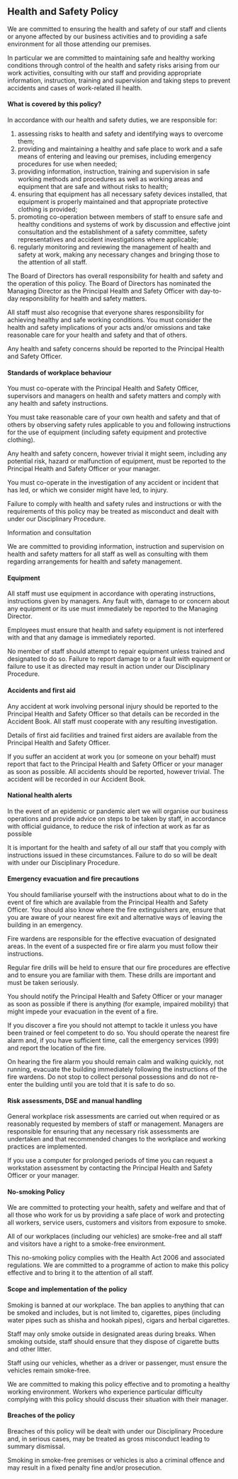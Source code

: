 ## Health and Safety Policy

We are committed to ensuring the health and safety of our staff and clients or anyone affected by our business activities and to providing a safe environment for all those attending our premises.

In particular we are committed to maintaining safe and healthy working conditions through control of the health and safety risks arising from our work activities, consulting with our staff and providing appropriate information, instruction, training and supervision and  taking steps to prevent accidents and cases of work-related ill health.

#### What is covered by this policy?

In accordance with our health and safety duties, we are responsible for:

1. assessing risks to health and safety and identifying ways to overcome them;
2. providing and maintaining a healthy and safe place to work and a safe means of entering and leaving our premises, including emergency procedures for use when needed;
3. providing information, instruction, training and supervision in safe working methods and procedures as well as working areas and equipment that are safe and without risks to health;
4. ensuring that equipment has all necessary safety devices installed, that equipment is properly maintained and that appropriate protective clothing is provided;
5. promoting co-operation between members of staff to ensure safe and healthy conditions and systems of work by discussion and effective joint consultation and the establishment of a safety committee, safety representatives and accident investigations where applicable;
6. regularly monitoring and reviewing the management of health and safety at work, making any necessary changes and bringing those to the attention of all staff.

The Board of Directors has overall responsibility for health and safety and the operation of this policy.  The Board of Directors has nominated the Managing Director as the Principal Health and Safety Officer with day-to-day responsibility for health and safety matters.

All staff must also recognise that everyone shares responsibility for achieving healthy and safe working conditions.  You must consider the health and safety implications of your acts and/or omissions and take reasonable care for your health and safety and that of others.

Any health and safety concerns should be reported to the Principal Health and Safety Officer.

#### Standards of workplace behaviour

You must co-operate with the Principal Health and Safety Officer, supervisors and managers on health and safety matters and comply with any health and safety instructions.

You must take reasonable care of your own health and safety and that of others by observing safety rules applicable to you and following instructions for the use of equipment (including safety equipment and protective clothing).

Any health and safety concern, however trivial it might seem, including any potential risk, hazard or malfunction of equipment, must be reported to the Principal Health and Safety Officer or your manager.

You must co-operate in the investigation of any accident or incident that has led, or which we consider might have led, to injury.

Failure to comply with health and safety rules and instructions or with the requirements of this policy may be treated as misconduct and dealt with under our Disciplinary Procedure.

Information and consultation

We are committed to providing information, instruction and supervision on health and safety matters for all staff as well as consulting with them regarding arrangements for health and safety management.

#### Equipment

All staff must use equipment in accordance with operating instructions, instructions given by managers.  Any fault with, damage to or concern about any equipment or its use must immediately be reported to the Managing Director.

Employees must ensure that health and safety equipment is not interfered with and that any damage is immediately reported.

No member of staff should attempt to repair equipment unless trained and designated to do so. Failure to report damage to or a fault with equipment or failure to use it as directed may result in action under our Disciplinary Procedure.

#### Accidents and first aid

Any accident at work involving personal injury should be reported to the Principal Health and Safety Officer so that details can be recorded in the Accident Book.  All staff must cooperate with any resulting investigation.

Details of first aid facilities and trained first aiders are available from the Principal Health and Safety Officer.

If you suffer an accident at work you (or someone on your behalf) must report that fact to the Principal Health and Safety Officer or your manager as soon as possible.  All accidents should be reported, however trivial.  The accident will be recorded in our Accident Book.

#### National health alerts

In the event of an epidemic or pandemic alert we will organise our business operations and provide advice on steps to be taken by staff, in accordance with official guidance, to reduce the risk of infection at work as far as possible

It is important for the health and safety of all our staff that you comply with instructions issued in these circumstances. Failure to do so will be dealt with under our Disciplinary Procedure.

#### Emergency evacuation and fire precautions

You should familiarise yourself with the instructions about what to do in the event of fire which are available from the Principal Health and Safety Officer.  You should also know where the fire extinguishers are, ensure that you are aware of your nearest fire exit and alternative ways of leaving the building in an emergency.

Fire wardens are responsible for the effective evacuation of designated areas.  In the event of a suspected fire or fire alarm you must follow their instructions.

Regular fire drills will be held to ensure that our fire procedures are effective and to ensure you are familiar with them.  These drills are important and must be taken seriously.

You should notify the Principal Health and Safety Officer or your manager as soon as possible if there is anything (for example, impaired mobility) that might impede your evacuation in the event of a fire.

If you discover a fire you should not attempt to tackle it unless you have been trained or feel competent to do so.  You should operate the nearest fire alarm and, if you have sufficient time, call the emergency services (999) and report the location of the fire.

On hearing the fire alarm you should remain calm and walking quickly, not running, evacuate the building immediately following the instructions of the fire wardens.  Do not stop to collect personal possessions and do not re-enter the building until you are told that it is safe to do so.

#### Risk assessments, DSE and manual handling

General workplace risk assessments are carried out when required or as reasonably requested by members of staff or management.  Managers are responsible for ensuring that any necessary risk assessments are undertaken and that recommended changes to the workplace and working practices are implemented.

If you use a computer for prolonged periods of time you can request a workstation assessment by contacting the Principal Health and Safety Officer or your manager.

#### No-smoking Policy

We are committed to protecting your health, safety and welfare and that of all those who work for us by providing a safe place of work and protecting all workers, service users, customers and visitors from exposure to smoke.

All of our workplaces (including our vehicles) are smoke-free and all staff and visitors have a right to a smoke-free environment.

This no-smoking policy complies with the Health Act 2006 and associated regulations.  We are committed to a programme of action to make this policy effective and to bring it to the attention of all staff.

#### Scope and implementation of the policy

Smoking is banned at our workplace.  The ban applies to anything that can be smoked and includes, but is not limited to, cigarettes, pipes (including water pipes such as shisha and hookah pipes), cigars and herbal cigarettes.

Staff may only smoke outside in designated areas during breaks.  When smoking outside, staff should ensure that they dispose of cigarette butts and other litter.

Staff using our vehicles, whether as a driver or passenger, must ensure the vehicles remain smoke-free.

We are committed to making this policy effective and to promoting a healthy working environment.  Workers who experience particular difficulty complying with this policy should discuss their situation with their manager.

#### Breaches of the policy

Breaches of this policy will be dealt with under our Disciplinary Procedure and, in serious cases, may be treated as gross misconduct leading to summary dismissal.

Smoking in smoke-free premises or vehicles is also a criminal offence and may result in a fixed penalty fine and/or prosecution.